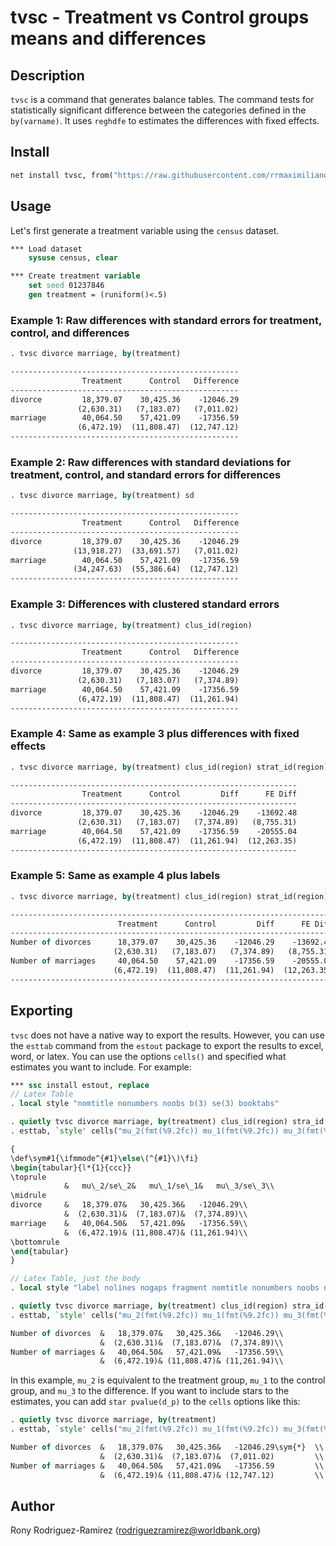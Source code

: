 **tvsc - Treatment vs Control groups means and differences**
=====

## Description

`tvsc` is a command that generates balance tables. The command tests for statistically significant difference between the categories defined in the `by(varname)`. It uses `reghdfe` to estimates the differences with fixed effects.

## Install

```stata
net install tvsc, from("https://raw.githubusercontent.com/rrmaximiliano/tvsc/main") replace
```

## Usage

Let's first generate a treatment variable using the `census` dataset.

```stata
*** Load dataset
    sysuse census, clear 

*** Create treatment variable
    set seed 01237846
    gen treatment = (runiform()<.5)
```

### Example 1: Raw differences with standard errors for treatment, control, and differences


```stata
. tvsc divorce marriage, by(treatment)

---------------------------------------------------
                Treatment      Control   Difference
---------------------------------------------------
divorce         18,379.07    30,425.36    -12046.29
               (2,630.31)   (7,183.07)   (7,011.02)
marriage        40,064.50    57,421.09    -17356.59
               (6,472.19)  (11,808.47)  (12,747.12)
---------------------------------------------------
```

### Example 2: Raw differences with standard deviations for treatment, control, and standard errors for differences

```stata
. tvsc divorce marriage, by(treatment) sd

---------------------------------------------------
                Treatment      Control   Difference
---------------------------------------------------
divorce         18,379.07    30,425.36    -12046.29
              (13,918.27)  (33,691.57)   (7,011.02)
marriage        40,064.50    57,421.09    -17356.59
              (34,247.63)  (55,386.64)  (12,747.12)
---------------------------------------------------
```

### Example 3: Differences with clustered standard errors

```stata
. tvsc divorce marriage, by(treatment) clus_id(region)

---------------------------------------------------
                Treatment      Control   Difference
---------------------------------------------------
divorce         18,379.07    30,425.36    -12046.29
               (2,630.31)   (7,183.07)   (7,374.89)
marriage        40,064.50    57,421.09    -17356.59
               (6,472.19)  (11,808.47)  (11,261.94)
---------------------------------------------------
```

### Example 4: Same as example 3 plus differences with fixed effects

```stata
. tvsc divorce marriage, by(treatment) clus_id(region) strat_id(region)

----------------------------------------------------------------
                Treatment      Control         Diff      FE Diff
----------------------------------------------------------------
divorce         18,379.07    30,425.36    -12046.29    -13692.48
               (2,630.31)   (7,183.07)   (7,374.89)   (8,755.31)
marriage        40,064.50    57,421.09    -17356.59    -20555.04
               (6,472.19)  (11,808.47)  (11,261.94)  (12,263.35)
----------------------------------------------------------------
```

### Example 5: Same as example 4 plus labels

```stata
. tvsc divorce marriage, by(treatment) clus_id(region) strat_id(region) labels

------------------------------------------------------------------------
                        Treatment      Control         Diff      FE Diff
------------------------------------------------------------------------
Number of divorces      18,379.07    30,425.36    -12046.29    -13692.48
                       (2,630.31)   (7,183.07)   (7,374.89)   (8,755.31)
Number of marriages     40,064.50    57,421.09    -17356.59    -20555.04
                       (6,472.19)  (11,808.47)  (11,261.94)  (12,263.35)
------------------------------------------------------------------------
```

## Exporting

`tvsc` does not have a native way to export the results. However, you can use the `esttab` command from the `estout` package to export the results to excel, word, or latex. You can use the options `cells()` and specified what estimates you want to include. For example:

```stata
*** ssc install estout, replace
// Latex Table
. local style "nomtitle nonumbers noobs b(3) se(3) booktabs"

. quietly tvsc divorce marriage, by(treatment) clus_id(region) stra_id(region) labels
. esttab, `style' cells("mu_2(fmt(%9.2fc)) mu_1(fmt(%9.2fc)) mu_3(fmt(%9.2fc))" "se_2(par) se_1(par) se_3(par)") 

{
\def\sym#1{\ifmmode^{#1}\else\(^{#1}\)\fi}
\begin{tabular}{l*{1}{ccc}}
\toprule
            &   mu\_2/se\_2&   mu\_1/se\_1&   mu\_3/se\_3\\
\midrule
divorce     &   18,379.07&   30,425.36&   -12046.29\\
            &  (2,630.31)&  (7,183.07)&  (7,374.89)\\
marriage    &   40,064.50&   57,421.09&   -17356.59\\
            &  (6,472.19)& (11,808.47)& (11,261.94)\\
\bottomrule
\end{tabular}
}

// Latex Table, just the body
. local style "label nolines nogaps fragment nomtitle nonumbers noobs nodep collabels(none) booktabs b(3) se(3)"

. quietly tvsc divorce marriage, by(treatment) clus_id(region) stra_id(region) labels
. esttab, `style' cells("mu_2(fmt(%9.2fc)) mu_1(fmt(%9.2fc)) mu_3(fmt(%9.2fc))" "se_2(par) se_1(par) se_3(par)") 

Number of divorces  &   18,379.07&   30,425.36&   -12046.29\\
                    &  (2,630.31)&  (7,183.07)&  (7,374.89)\\
Number of marriages &   40,064.50&   57,421.09&   -17356.59\\
                    &  (6,472.19)& (11,808.47)& (11,261.94)\\
```

In this example, `mu_2` is equivalent to the treatment group, `mu_1` to the control group, and `mu_3` to the difference. If you want to include stars to the estimates, you can add `star pvalue(d_p)` to the `cells` options like this:

```stata
. quietly tvsc divorce marriage, by(treatment)
. esttab, `style' cells("mu_2(fmt(%9.2fc)) mu_1(fmt(%9.2fc)) mu_3(fmt(%9.2fc) star pvalue(d_p))" "se_2(par) se_1(par) se_3(par)") 

Number of divorces  &   18,379.07&   30,425.36&   -12046.29\sym{*}  \\
                    &  (2,630.31)&  (7,183.07)&  (7,011.02)         \\
Number of marriages &   40,064.50&   57,421.09&   -17356.59         \\
                    &  (6,472.19)& (11,808.47)& (12,747.12)         \\
```

## Author

Rony Rodriguez-Ramirez ([rodriguezramirez@worldbank.org](mailto:rodriguezramirez@worldbank.org))